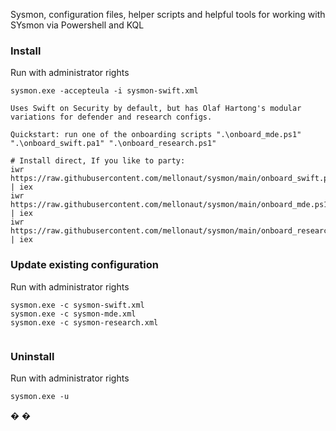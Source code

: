 Sysmon, configuration files, helper scripts and helpful tools for working with SYsmon via Powershell and KQL

### Install ###
Run with administrator rights
~~~~
sysmon.exe -accepteula -i sysmon-swift.xml

Uses Swift on Security by default, but has Olaf Hartong's modular variations for defender and research configs.

Quickstart: run one of the onboarding scripts ".\onboard_mde.ps1" ".\onboard_swift.pa1" ".\onboard_research.ps1"

# Install direct, If you like to party:
iwr https://raw.githubusercontent.com/mellonaut/sysmon/main/onboard_swift.ps1 | iex
iwr https://raw.githubusercontent.com/mellonaut/sysmon/main/onboard_mde.ps1 | iex
iwr https://raw.githubusercontent.com/mellonaut/sysmon/main/onboard_research.ps1 | iex

~~~~

### Update existing configuration ###
Run with administrator rights
~~~~
sysmon.exe -c sysmon-swift.xml
sysmon.exe -c sysmon-mde.xml
sysmon.exe -c sysmon-research.xml


~~~~

### Uninstall ###
Run with administrator rights
~~~~
sysmon.exe -u
~~~~


�
�
